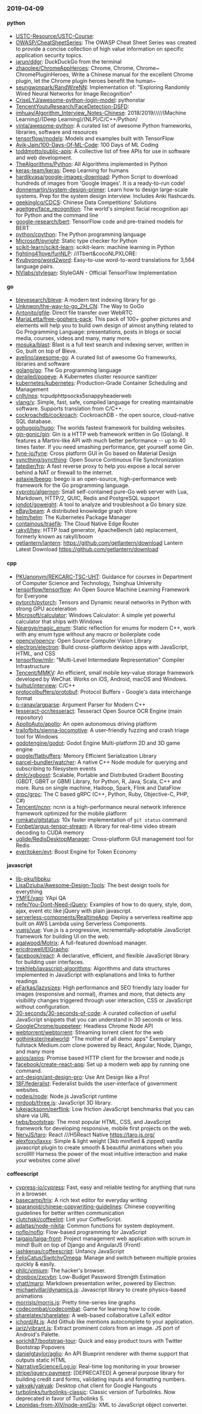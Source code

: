 ### 2019-04-09

#### python
* [USTC-Resource/USTC-Course](https://github.com/USTC-Resource/USTC-Course): 
* [OWASP/CheatSheetSeries](https://github.com/OWASP/CheatSheetSeries): The OWASP Cheat Sheet Series was created to provide a concise collection of high value information on specific application security topics.
* [jarun/ddgr](https://github.com/jarun/ddgr):  DuckDuckGo from the terminal
* [zhaoolee/ChromeAppHeroes](https://github.com/zhaoolee/ChromeAppHeroes): Chrome, Chrome, Chrome~ ChromePluginHeroes, Write a Chinese manual for the excellent Chrome plugin, let the Chrome plugin heroes benefit the human~
* [seungwonpark/RandWireNN](https://github.com/seungwonpark/RandWireNN): Implementation of: "Exploring Randomly Wired Neural Networks for Image Recognition"
* [CriseLYJ/awesome-python-login-model](https://github.com/CriseLYJ/awesome-python-login-model): pythonstar
* [TencentYoutuResearch/FaceDetection-DSFD](https://github.com/TencentYoutuResearch/FaceDetection-DSFD): 
* [imhuay/Algorithm_Interview_Notes-Chinese](https://github.com/imhuay/Algorithm_Interview_Notes-Chinese): 2018/2019/////(Machine Learning)/(Deep Learning)/(NLP)/C/C++/Python/
* [vinta/awesome-python](https://github.com/vinta/awesome-python): A curated list of awesome Python frameworks, libraries, software and resources
* [tensorflow/models](https://github.com/tensorflow/models): Models and examples built with TensorFlow
* [Avik-Jain/100-Days-Of-ML-Code](https://github.com/Avik-Jain/100-Days-Of-ML-Code): 100 Days of ML Coding
* [toddmotto/public-apis](https://github.com/toddmotto/public-apis): A collective list of free APIs for use in software and web development.
* [TheAlgorithms/Python](https://github.com/TheAlgorithms/Python): All Algorithms implemented in Python
* [keras-team/keras](https://github.com/keras-team/keras): Deep Learning for humans
* [hardikvasa/google-images-download](https://github.com/hardikvasa/google-images-download): Python Script to download hundreds of images from 'Google Images'. It is a ready-to-run code!
* [donnemartin/system-design-primer](https://github.com/donnemartin/system-design-primer): Learn how to design large-scale systems. Prep for the system design interview. Includes Anki flashcards.
* [geekinglcq/CDCS](https://github.com/geekinglcq/CDCS): Chinese Data Competitions' Solutions
* [ageitgey/face_recognition](https://github.com/ageitgey/face_recognition): The world's simplest facial recognition api for Python and the command line
* [google-research/bert](https://github.com/google-research/bert): TensorFlow code and pre-trained models for BERT
* [python/cpython](https://github.com/python/cpython): The Python programming language
* [Microsoft/pyright](https://github.com/Microsoft/pyright): Static type checker for Python
* [scikit-learn/scikit-learn](https://github.com/scikit-learn/scikit-learn): scikit-learn: machine learning in Python
* [fighting41love/funNLP](https://github.com/fighting41love/funNLP): //ITbert&cocoNLPXLORE:
* [Kyubyong/word2word](https://github.com/Kyubyong/word2word): Easy-to-use word-to-word translations for 3,564 language pairs.
* [NVlabs/stylegan](https://github.com/NVlabs/stylegan): StyleGAN - Official TensorFlow Implementation

#### go
* [blevesearch/bleve](https://github.com/blevesearch/bleve): A modern text indexing library for go
* [Unknwon/the-way-to-go_ZH_CN](https://github.com/Unknwon/the-way-to-go_ZH_CN): The Way to GoGo 
* [Antonito/gfile](https://github.com/Antonito/gfile): Direct file transfer over WebRTC
* [MariaLetta/free-gophers-pack](https://github.com/MariaLetta/free-gophers-pack):  This pack of 100+ gopher pictures and elements will help you to build own design of almost anything related to Go Programming Language: presentations, posts in blogs or social media, courses, videos and many, many more.
* [mosuka/blast](https://github.com/mosuka/blast): Blast is a full text search and indexing server, written in Go, built on top of Bleve.
* [avelino/awesome-go](https://github.com/avelino/awesome-go): A curated list of awesome Go frameworks, libraries and software
* [golang/go](https://github.com/golang/go): The Go programming language
* [derailed/popeye](https://github.com/derailed/popeye):  A Kubernetes cluster resource sanitizer
* [kubernetes/kubernetes](https://github.com/kubernetes/kubernetes): Production-Grade Container Scheduling and Management
* [cnlh/nps](https://github.com/cnlh/nps): tcpudphttpsocks5snappyheaderweb
* [vlang/v](https://github.com/vlang/v): Simple, fast, safe, compiled language for creating maintainable software. Supports translation from C/C++.
* [cockroachdb/cockroach](https://github.com/cockroachdb/cockroach): CockroachDB - the open source, cloud-native SQL database.
* [gohugoio/hugo](https://github.com/gohugoio/hugo): The worlds fastest framework for building websites.
* [gin-gonic/gin](https://github.com/gin-gonic/gin): Gin is a HTTP web framework written in Go (Golang). It features a Martini-like API with much better performance -- up to 40 times faster. If you need smashing performance, get yourself some Gin.
* [fyne-io/fyne](https://github.com/fyne-io/fyne): Cross platform GUI in Go based on Material Design
* [syncthing/syncthing](https://github.com/syncthing/syncthing): Open Source Continuous File Synchronization
* [fatedier/frp](https://github.com/fatedier/frp): A fast reverse proxy to help you expose a local server behind a NAT or firewall to the internet.
* [astaxie/beego](https://github.com/astaxie/beego): beego is an open-source, high-performance web framework for the Go programming language.
* [xyproto/algernon](https://github.com/xyproto/algernon):  Small self-contained pure-Go web server with Lua, Markdown, HTTP/2, QUIC, Redis and PostgreSQL support
* [jondot/goweight](https://github.com/jondot/goweight): A tool to analyze and troubleshoot a Go binary size.
* [eBay/beam](https://github.com/eBay/beam): A distributed knowledge graph store
* [helm/helm](https://github.com/helm/helm): The Kubernetes Package Manager
* [containous/traefik](https://github.com/containous/traefik): The Cloud Native Edge Router
* [rakyll/hey](https://github.com/rakyll/hey): HTTP load generator, ApacheBench (ab) replacement, formerly known as rakyll/boom
* [getlantern/lantern](https://github.com/getlantern/lantern):  https://github.com/getlantern/download  Lantern Latest Download https://github.com/getlantern/download 

#### cpp
* [PKUanonym/REKCARC-TSC-UHT](https://github.com/PKUanonym/REKCARC-TSC-UHT):  Guidance for courses in Department of Computer Science and Technology, Tsinghua University
* [tensorflow/tensorflow](https://github.com/tensorflow/tensorflow): An Open Source Machine Learning Framework for Everyone
* [pytorch/pytorch](https://github.com/pytorch/pytorch): Tensors and Dynamic neural networks in Python with strong GPU acceleration
* [Microsoft/calculator](https://github.com/Microsoft/calculator): Windows Calculator: A simple yet powerful calculator that ships with Windows
* [Neargye/magic_enum](https://github.com/Neargye/magic_enum): Static reflection for enums for modern C++, work with any enum type without any macro or boilerplate code
* [opencv/opencv](https://github.com/opencv/opencv): Open Source Computer Vision Library
* [electron/electron](https://github.com/electron/electron): Build cross-platform desktop apps with JavaScript, HTML, and CSS
* [tensorflow/mlir](https://github.com/tensorflow/mlir): "Multi-Level Intermediate Representation" Compiler Infrastructure
* [Tencent/MMKV](https://github.com/Tencent/MMKV): An efficient, small mobile key-value storage framework developed by WeChat. Works on iOS, Android, macOS and Windows.
* [huihut/interview](https://github.com/huihut/interview):  C/C++
* [protocolbuffers/protobuf](https://github.com/protocolbuffers/protobuf): Protocol Buffers - Google's data interchange format
* [p-ranav/argparse](https://github.com/p-ranav/argparse): Argument Parser for Modern C++
* [tesseract-ocr/tesseract](https://github.com/tesseract-ocr/tesseract): Tesseract Open Source OCR Engine (main repository)
* [ApolloAuto/apollo](https://github.com/ApolloAuto/apollo): An open autonomous driving platform
* [trailofbits/sienna-locomotive](https://github.com/trailofbits/sienna-locomotive): A user-friendly fuzzing and crash triage tool for Windows
* [godotengine/godot](https://github.com/godotengine/godot): Godot Engine  Multi-platform 2D and 3D game engine
* [google/flatbuffers](https://github.com/google/flatbuffers): Memory Efficient Serialization Library
* [parcel-bundler/watcher](https://github.com/parcel-bundler/watcher):  A native C++ Node module for querying and subscribing to filesystem events
* [dmlc/xgboost](https://github.com/dmlc/xgboost): Scalable, Portable and Distributed Gradient Boosting (GBDT, GBRT or GBM) Library, for Python, R, Java, Scala, C++ and more. Runs on single machine, Hadoop, Spark, Flink and DataFlow
* [grpc/grpc](https://github.com/grpc/grpc): The C based gRPC (C++, Python, Ruby, Objective-C, PHP, C#)
* [Tencent/ncnn](https://github.com/Tencent/ncnn): ncnn is a high-performance neural network inference framework optimized for the mobile platform
* [romkatv/gitstatus](https://github.com/romkatv/gitstatus): 10x faster implementation of `git status` command
* [Fonbet/argus-tensor-stream](https://github.com/Fonbet/argus-tensor-stream): A library for real-time video stream decoding to CUDA memory
* [uglide/RedisDesktopManager](https://github.com/uglide/RedisDesktopManager):  Cross-platform GUI management tool for Redis
* [everitoken/evt](https://github.com/everitoken/evt): Boost Engine for Token Economy

#### javascript
* [lib-pku/libpku](https://github.com/lib-pku/libpku): 
* [LisaDziuba/Awesome-Design-Tools](https://github.com/LisaDziuba/Awesome-Design-Tools): The best design tools for everything 
* [YMFE/yapi](https://github.com/YMFE/yapi): YApi QA
* [nefe/You-Dont-Need-jQuery](https://github.com/nefe/You-Dont-Need-jQuery): Examples of how to do query, style, dom, ajax, event etc like jQuery with plain javascript.
* [serverless-components/RealtimeApp](https://github.com/serverless-components/RealtimeApp): Deploy a serverless realtime app built on AWS Lambda using Serverless Components.
* [vuejs/vue](https://github.com/vuejs/vue):  Vue.js is a progressive, incrementally-adoptable JavaScript framework for building UI on the web.
* [agalwood/Motrix](https://github.com/agalwood/Motrix): A full-featured download manager.
* [ericdrowell/ElGrapho](https://github.com/ericdrowell/ElGrapho): 
* [facebook/react](https://github.com/facebook/react): A declarative, efficient, and flexible JavaScript library for building user interfaces.
* [trekhleb/javascript-algorithms](https://github.com/trekhleb/javascript-algorithms):  Algorithms and data structures implemented in JavaScript with explanations and links to further readings
* [aFarkas/lazysizes](https://github.com/aFarkas/lazysizes): High performance and SEO friendly lazy loader for images (responsive and normal), iframes and more, that detects any visibility changes triggered through user interaction, CSS or JavaScript without configuration.
* [30-seconds/30-seconds-of-code](https://github.com/30-seconds/30-seconds-of-code): A curated collection of useful JavaScript snippets that you can understand in 30 seconds or less.
* [GoogleChrome/puppeteer](https://github.com/GoogleChrome/puppeteer): Headless Chrome Node API
* [webtorrent/webtorrent](https://github.com/webtorrent/webtorrent):  Streaming torrent client for the web
* [gothinkster/realworld](https://github.com/gothinkster/realworld): "The mother of all demo apps"  Exemplary fullstack Medium.com clone powered by React, Angular, Node, Django, and many more 
* [axios/axios](https://github.com/axios/axios): Promise based HTTP client for the browser and node.js
* [facebook/create-react-app](https://github.com/facebook/create-react-app): Set up a modern web app by running one command.
* [ant-design/ant-design-pro](https://github.com/ant-design/ant-design-pro):  Use Ant Design like a Pro!
* [18F/federalist](https://github.com/18F/federalist): Federalist builds the user-interface of government websites.
* [nodejs/node](https://github.com/nodejs/node): Node.js JavaScript runtime 
* [mrdoob/three.js](https://github.com/mrdoob/three.js): JavaScript 3D library.
* [lukejacksonn/perflink](https://github.com/lukejacksonn/perflink): Low friction JavaScript benchmarks that you can share via URL
* [twbs/bootstrap](https://github.com/twbs/bootstrap): The most popular HTML, CSS, and JavaScript framework for developing responsive, mobile first projects on the web.
* [NervJS/taro](https://github.com/NervJS/taro):  React ///H5React Native  https://taro.js.org/
* [alexfoxy/laxxx](https://github.com/alexfoxy/laxxx): Simple & light weight (3kb minified & zipped) vanilla javascript plugin to create smooth & beautiful animations when you scrolllll! Harness the power of the most intuitive interaction and make your websites come alive!

#### coffeescript
* [cypress-io/cypress](https://github.com/cypress-io/cypress): Fast, easy and reliable testing for anything that runs in a browser.
* [basecamp/trix](https://github.com/basecamp/trix): A rich text editor for everyday writing
* [sparanoid/chinese-copywriting-guidelines](https://github.com/sparanoid/chinese-copywriting-guidelines): Chinese copywriting guidelines for better written communication
* [clutchski/coffeelint](https://github.com/clutchski/coffeelint): Lint your CoffeeScript.
* [adaltas/node-nikita](https://github.com/adaltas/node-nikita): Common functions for system deployment.
* [noflo/noflo](https://github.com/noflo/noflo): Flow-based programming for JavaScript
* [taigaio/taiga-front](https://github.com/taigaio/taiga-front): Project management web application with scrum in mind! Built on top of Django and AngularJS (Front)
* [jashkenas/coffeescript](https://github.com/jashkenas/coffeescript): Unfancy JavaScript
* [FelisCatus/SwitchyOmega](https://github.com/FelisCatus/SwitchyOmega): Manage and switch between multiple proxies quickly & easily.
* [philc/vimium](https://github.com/philc/vimium): The hacker's browser.
* [dropbox/zxcvbn](https://github.com/dropbox/zxcvbn): Low-Budget Password Strength Estimation
* [yhatt/marp](https://github.com/yhatt/marp): Markdown presentation writer, powered by Electron.
* [michaelvillar/dynamics.js](https://github.com/michaelvillar/dynamics.js): Javascript library to create physics-based animations
* [morrisjs/morris.js](https://github.com/morrisjs/morris.js): Pretty time-series line graphs
* [codecombat/codecombat](https://github.com/codecombat/codecombat): Game for learning how to code.
* [sharelatex/sharelatex](https://github.com/sharelatex/sharelatex): A web-based collaborative LaTeX editor
* [ichord/At.js](https://github.com/ichord/At.js): Add Github like mentions autocomplete to your application.
* [jariz/vibrant.js](https://github.com/jariz/vibrant.js): Extract prominent colors from an image. JS port of Android's Palette.
* [sorich87/bootstrap-tour](https://github.com/sorich87/bootstrap-tour): Quick and easy product tours with Twitter Bootstrap Popovers
* [danielgtaylor/aglio](https://github.com/danielgtaylor/aglio): An API Blueprint renderer with theme support that outputs static HTML
* [NarrativeScience/Log.io](https://github.com/NarrativeScience/Log.io): Real-time log monitoring in your browser
* [stripe/jquery.payment](https://github.com/stripe/jquery.payment): [DEPRECATED] A general purpose library for building credit card forms, validating inputs and formatting numbers.
* [yakyak/yakyak](https://github.com/yakyak/yakyak): Desktop chat client for Google Hangouts
* [turbolinks/turbolinks-classic](https://github.com/turbolinks/turbolinks-classic): Classic version of Turbolinks. Now deprecated in favor of Turbolinks 5.
* [Leonidas-from-XIV/node-xml2js](https://github.com/Leonidas-from-XIV/node-xml2js): XML to JavaScript object converter.
